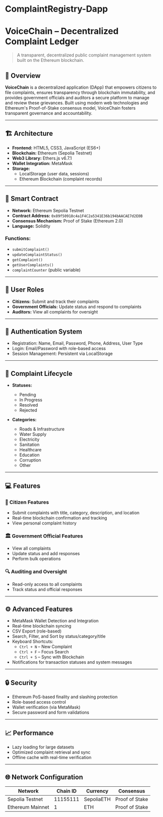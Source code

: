 # ComplaintRegistry-Dapp
# VoiceChain – Decentralized Complaint Ledger

> A transparent, decentralized public complaint management system built on the Ethereum blockchain.

## 🚀 Overview

**VoiceChain** is a decentralized application (DApp) that empowers citizens to file complaints, ensures transparency through blockchain immutability, and provides government officials and auditors a secure platform to manage and review these grievances. Built using modern web technologies and Ethereum's Proof-of-Stake consensus model, VoiceChain fosters transparent governance and accountability.

---

## 🏗️ Architecture

- **Frontend:** HTML5, CSS3, JavaScript (ES6+)
- **Blockchain:** Ethereum (Sepolia Testnet)
- **Web3 Library:** Ethers.js v6.7.1
- **Wallet Integration:** MetaMask
- **Storage:** 
  - LocalStorage (user data, sessions)
  - Ethereum Blockchain (complaint records)

---

## 🔐 Smart Contract

- **Network:** Ethereum Sepolia Testnet
- **Contract Address:** `0x89f50918c4a1F4C2a5341E36b194bAACAE7d2E0B`
- **Consensus Mechanism:** Proof of Stake (Ethereum 2.0)
- **Language:** Solidity

### Functions:
- `submitComplaint()`
- `updateComplaintStatus()`
- `getComplaint()`
- `getUserComplaints()`
- `complaintCounter` (public variable)

---

## 👥 User Roles

- **Citizens:** Submit and track their complaints
- **Government Officials:** Update status and respond to complaints
- **Auditors:** View all complaints for oversight

---

## 🔑 Authentication System

- Registration: Name, Email, Password, Phone, Address, User Type
- Login: Email/Password with role-based access
- Session Management: Persistent via LocalStorage

---

## 📝 Complaint Lifecycle

- **Statuses:**
  - Pending
  - In Progress
  - Resolved
  - Rejected

- **Categories:**
  - Roads & Infrastructure
  - Water Supply
  - Electricity
  - Sanitation
  - Healthcare
  - Education
  - Corruption
  - Other

---

## 💻 Features

### 🧩 Citizen Features
- Submit complaints with title, category, description, and location
- Real-time blockchain confirmation and tracking
- View personal complaint history

### 🏛 Government Official Features
- View all complaints
- Update status and add responses
- Perform bulk operations

### 🔍 Auditing and Oversight
- Read-only access to all complaints
- Track status and official responses

---

## ⚙️ Advanced Features

- MetaMask Wallet Detection and Integration
- Real-time blockchain syncing
- CSV Export (role-based)
- Search, Filter, and Sort by status/category/title
- Keyboard Shortcuts:
  - `Ctrl + N` – New Complaint
  - `Ctrl + F` – Focus Search
  - `Ctrl + S` – Sync with Blockchain
- Notifications for transaction statuses and system messages

---

## 🔒 Security

- Ethereum PoS-based finality and slashing protection
- Role-based access control
- Wallet verification (via MetaMask)
- Secure password and form validations

---

## 📈 Performance

- Lazy loading for large datasets
- Optimized complaint retrieval and sync
- Offline cache with real-time verification

---

## 🌐 Network Configuration

| Network      | Chain ID | Currency     | Consensus       |
|--------------|----------|--------------|-----------------|
| Sepolia Testnet | 11155111 | SepoliaETH | Proof of Stake  |
| Ethereum Mainnet | 1     | ETH          | Proof of Stake  |



